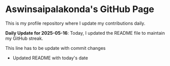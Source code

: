 # Aswinsaipalakonda's GitHub Page

This is my profile repository where I update my contributions daily.

**Daily Update for 2025-05-16**: Today, I updated the README file to maintain my GitHub streak.

This line has to be update with commit changes 
 - Updated README with today's date
